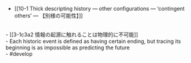 - [[10-1 Thick descripting history — other configurations — ‘contingent others’ — 【別様の可能性】]]
<br>
- [[3-1c3a2 情報の起源に触れることは物理的に不可能]]
<br>
- Each historic event is defined as having certain ending, but tracing its beginning is as impossible as predicting the future
<br>
- #develop
